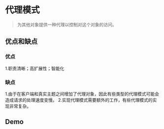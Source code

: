 # 代理模式

> 为其他对象提供一种代理以控制对这个对象的访问。

## 优点和缺点

### 优点

1.职责清晰；高扩展性；智能化

### 缺点

1.由于在客户端和真实主题之间增加了代理对象，因此有些类型的代理模式可能会造成请求的处理速度变慢。
2.实现代理模式需要额外的工作，有些代理模式的实现非常复杂。

## Demo
